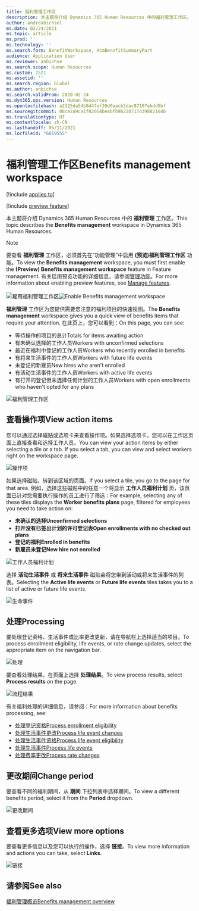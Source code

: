 ```yaml
---
title: 福利管理工作区
description: 本主题将介绍 Dynamics 365 Human Resources 中的福利管理工作区。
author: andreabichsel
ms.date: 02/24/2021
ms.topic: article
ms.prod: ''
ms.technology: ''
ms.search.form: BenefitWorkspace, HcmBenefitSummaryPart
audience: Application User
ms.reviewer: anbichse
ms.search.scope: Human Resources
ms.custom: 7521
ms.assetid: ''
ms.search.region: Global
ms.author: anbichse
ms.search.validFrom: 2020-02-24
ms.dyn365.ops.version: Human Resources
ms.openlocfilehash: a2325da54b8d47ef39d0aacb5dac87107ebdd5bf
ms.sourcegitcommit: 08ce2a9ca1f02064beabfb9b228717d39882164b
ms.translationtype: HT
ms.contentlocale: zh-CN
ms.lasthandoff: 05/11/2021
ms.locfileid: "6019555"
---
```

# <a name="benefits-management-workspace"></a><span data-ttu-id="07abd-103">福利管理工作区</span><span class="sxs-lookup"><span data-stu-id="07abd-103">Benefits management workspace</span></span>

[!include [applies to](../includes/applies-to-hr.md)]

[!include [preview feature](./includes/preview-feature.md)]

<span data-ttu-id="07abd-104">本主题将介绍 Dynamics 365 Human Resources 中的 **福利管理** 工作区。</span><span class="sxs-lookup"><span data-stu-id="07abd-104">This topic describes the **Benefits management** workspace in Dynamics 365 Human Resources.</span></span>

> [!NOTE]
> <span data-ttu-id="07abd-105">要查看 **福利管理** 工作区，必须首先在“功能管理”中启用 **(预览)福利管理工作区** 功能。</span><span class="sxs-lookup"><span data-stu-id="07abd-105">To view the **Benefits management** workspace, you must first enable the **(Preview) Benefits management workspace** feature in Feature management.</span></span> <span data-ttu-id="07abd-106">有关启用预览功能的详细信息，请参阅[管理功能](../hr-admin-manage-features.md)。</span><span class="sxs-lookup"><span data-stu-id="07abd-106">For more information about enabling preview features, see [Manage features](../hr-admin-manage-features.md).</span></span><br><br><span data-ttu-id="07abd-107">![雇用福利管理工作区](./media/hr-benefits-management-workspace-enable.png)</span><span class="sxs-lookup"><span data-stu-id="07abd-107">![Enable Benefits management workspace](./media/hr-benefits-management-workspace-enable.png)</span></span>

<span data-ttu-id="07abd-108">**福利管理** 工作区为您提供需要您注意的福利项目的快速视图。</span><span class="sxs-lookup"><span data-stu-id="07abd-108">The **Benefits management** workspace gives you a quick view of benefits items that require your attention.</span></span> <span data-ttu-id="07abd-109">在此页上，您可以看到：</span><span class="sxs-lookup"><span data-stu-id="07abd-109">On this page, you can see:</span></span>

- <span data-ttu-id="07abd-110">等待操作的项目的总计</span><span class="sxs-lookup"><span data-stu-id="07abd-110">Totals for items awaiting action</span></span>
- <span data-ttu-id="07abd-111">有未确认选择的工作人员</span><span class="sxs-lookup"><span data-stu-id="07abd-111">Workers with unconfirmed selections</span></span>
- <span data-ttu-id="07abd-112">最近在福利中登记的工作人员</span><span class="sxs-lookup"><span data-stu-id="07abd-112">Workers who recently enrolled in benefits</span></span>
- <span data-ttu-id="07abd-113">有将来生活事件的工作人员</span><span class="sxs-lookup"><span data-stu-id="07abd-113">Workers with future life events</span></span>
- <span data-ttu-id="07abd-114">未登记的新雇员</span><span class="sxs-lookup"><span data-stu-id="07abd-114">New hires who aren't enrolled</span></span>
- <span data-ttu-id="07abd-115">有活动生活事件的工作人员</span><span class="sxs-lookup"><span data-stu-id="07abd-115">Workers with active life events</span></span>
- <span data-ttu-id="07abd-116">有打开的登记但未选择任何计划的工作人员</span><span class="sxs-lookup"><span data-stu-id="07abd-116">Workers with open enrollments who haven't opted for any plans</span></span>

![福利管理工作区](./media/hr-benefits-management-workspace.png)

## <a name="view-action-items"></a><span data-ttu-id="07abd-118">查看操作项</span><span class="sxs-lookup"><span data-stu-id="07abd-118">View action items</span></span>

<span data-ttu-id="07abd-119">您可以通过选择磁贴或选项卡来查看操作项。如果选择选项卡，您可以在工作区页面上直接查看和选择工作人员。</span><span class="sxs-lookup"><span data-stu-id="07abd-119">You can view your action items by either selecting a tile or a tab. If you select a tab, you can view and select workers right on the workspace page.</span></span>

![操作项](./media/hr-benefits-management-workspace-action-items.png)

<span data-ttu-id="07abd-121">如果选择磁贴，转到该区域的页面。</span><span class="sxs-lookup"><span data-stu-id="07abd-121">If you select a tile, you go to the page for that area.</span></span> <span data-ttu-id="07abd-122">例如，选择这些磁贴中的任意一个将显示 **工作人员福利计划** 页，该页面已针对您需要执行操作的员工进行了筛选：</span><span class="sxs-lookup"><span data-stu-id="07abd-122">For example, selecting any of these tiles displays the **Worker benefits plans** page, filtered for employees you need to take action on:</span></span>

- <span data-ttu-id="07abd-123">**未确认的选择**</span><span class="sxs-lookup"><span data-stu-id="07abd-123">**Unconfirmed selections**</span></span>
- <span data-ttu-id="07abd-124">**打开没有已签出计划的许可登记表**</span><span class="sxs-lookup"><span data-stu-id="07abd-124">**Open enrollments with no checked out plans**</span></span>
- <span data-ttu-id="07abd-125">**登记的福利**</span><span class="sxs-lookup"><span data-stu-id="07abd-125">**Enrolled in benefits**</span></span>
- <span data-ttu-id="07abd-126">**新雇员未登记**</span><span class="sxs-lookup"><span data-stu-id="07abd-126">**New hire not enrolled**</span></span>

![工作人员福利计划](./media/hr-benefits-management-workspace-plans.png)

<span data-ttu-id="07abd-128">选择 **活动生活事件** 或 **将来生活事件** 磁贴会将您带到活动或将来生活事件的列表。</span><span class="sxs-lookup"><span data-stu-id="07abd-128">Selecting the **Active life events** or **Future life events** tiles takes you to a list of active or future life events.</span></span>

![生命事件](./media/hr-benefits-management-workspace-life-events.png)

## <a name="processing"></a><span data-ttu-id="07abd-130">处理</span><span class="sxs-lookup"><span data-stu-id="07abd-130">Processing</span></span>

<span data-ttu-id="07abd-131">要处理登记资格、生活事件或比率更改更新，请在导航栏上选择适当的项目。</span><span class="sxs-lookup"><span data-stu-id="07abd-131">To process enrollment eligibility, life events, or rate change updates, select the appropriate item on the navigation bar.</span></span>

![处理](./media/hr-benefits-management-workspace-processing.png)

<span data-ttu-id="07abd-133">要查看处理结果，在页面上选择 **处理结果**。</span><span class="sxs-lookup"><span data-stu-id="07abd-133">To view process results, select **Process results** on the page.</span></span>

![流程结果](./media/hr-benefits-management-workspace-process-results.png)

<span data-ttu-id="07abd-135">有关福利处理的详细信息，请参阅：</span><span class="sxs-lookup"><span data-stu-id="07abd-135">For more information about benefits processing, see:</span></span>

- [<span data-ttu-id="07abd-136">处理登记资格</span><span class="sxs-lookup"><span data-stu-id="07abd-136">Process enrollment eligibility</span></span>](hr-benefits-process-enrollment-eligibility.md)
- [<span data-ttu-id="07abd-137">处理生活事件更改</span><span class="sxs-lookup"><span data-stu-id="07abd-137">Process life event changes</span></span>](hr-benefits-process-life-event-changes.md)
- [<span data-ttu-id="07abd-138">处理生活事件资格</span><span class="sxs-lookup"><span data-stu-id="07abd-138">Process life event eligibility</span></span>](hr-benefits-process-life-event-eligibility.md)
- [<span data-ttu-id="07abd-139">处理生活事件</span><span class="sxs-lookup"><span data-stu-id="07abd-139">Process life events</span></span>](hr-benefits-process-life-events.md)
- [<span data-ttu-id="07abd-140">处理费率更改</span><span class="sxs-lookup"><span data-stu-id="07abd-140">Process rate changes</span></span>](hr-benefits-process-rate-changes.md)

## <a name="change-period"></a><span data-ttu-id="07abd-141">更改期间</span><span class="sxs-lookup"><span data-stu-id="07abd-141">Change period</span></span>

<span data-ttu-id="07abd-142">要查看不同的福利期间，从 **期间** 下拉列表中选择期间。</span><span class="sxs-lookup"><span data-stu-id="07abd-142">To view a different benefits period, select it from the **Period** dropdown.</span></span>

![更改期间](./media/hr-benefits-management-workspace-period.png)

## <a name="view-more-options"></a><span data-ttu-id="07abd-144">查看更多选项</span><span class="sxs-lookup"><span data-stu-id="07abd-144">View more options</span></span>

<span data-ttu-id="07abd-145">要查看更多信息以及您可以执行的操作，选择 **链接**。</span><span class="sxs-lookup"><span data-stu-id="07abd-145">To view more information and actions you can take, select **Links**.</span></span>

![链接](./media/hr-benefits-management-workspace-links.png)

## <a name="see-also"></a><span data-ttu-id="07abd-147">请参阅</span><span class="sxs-lookup"><span data-stu-id="07abd-147">See also</span></span>

[<span data-ttu-id="07abd-148">福利管理概览</span><span class="sxs-lookup"><span data-stu-id="07abd-148">Benefits management overview</span></span>](hr-benefits-management-overview.md)